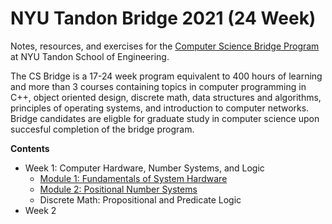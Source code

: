 # NYU Tandon Bridge 2021 (24 Week)

Notes, resources, and exercises for the [Computer Science Bridge Program](https://engineering.nyu.edu/academics/programs/nyu-tandon-bridge) at NYU Tandon School of Engineering.

The CS Bridge is a 17-24 week program equivalent to 400 hours of learning and more than 3 courses containing topics in computer programming in C++, object oriented design, discrete math, data structures and algorithms, principles of operating systems, and introduction to computer networks. Bridge candidates are eligble for graduate study in computer science upon succesful completion of the bridge program.


**Contents**
* Week 1: Computer Hardware, Number Systems, and Logic
  * [Module 1: Fundamentals of System Hardware](https://github.com/saraaahh63/NYU-Tandon-Bridge-2021/blob/main/Week%201%20-%20Computer%20Hardware/Module%201/Fundamentals%20of%20System%20Hardware.md)
  * [Module 2: Positional Number Systems](https://github.com/saraaahh63/NYU-Tandon-Bridge-2021/blob/main/Week%201%20-%20Computer%20Hardware/Module%202/Number%20Systems.md)
  * Discrete Math: Propositional and Predicate Logic
* Week 2
